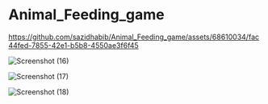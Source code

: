 # Animal_Feeding_game
 
 
 
 https://github.com/sazidhabib/Animal_Feeding_game/assets/68610034/fac44fed-7855-42e1-b5b8-4550ae3f6f45



![Screenshot (16)](https://github.com/sazidhabib/Animal_Feeding_game/assets/68610034/8684170e-2259-4f77-b52f-a82747d50ded)

![Screenshot (17)](https://github.com/sazidhabib/Animal_Feeding_game/assets/68610034/98864497-7da8-4414-962e-d75d1b3aeba2)

![Screenshot (18)](https://github.com/sazidhabib/Animal_Feeding_game/assets/68610034/27346aa5-410a-404d-a469-40a297d1c19f)
